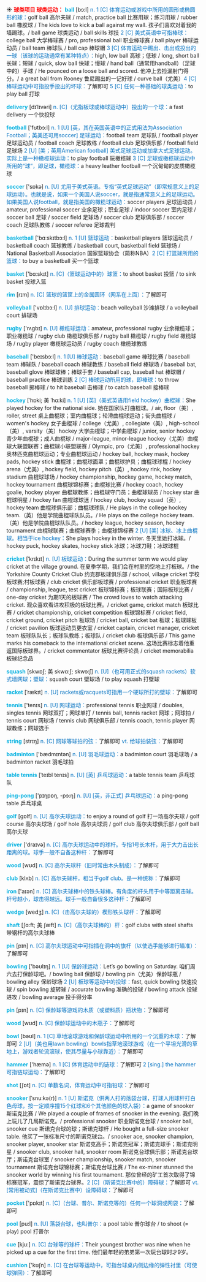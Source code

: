 ☀ <font color="red">**球类项目 球类运动：**</font>
<font color="sky blue">**ball**</font> [bɔ:l] 
<font color="#0070c0">n. 1 [C] 体育运动或游戏中所用的圆形或椭圆形的球：</font>golf ball 高尔夫球 / match, practice ball 比赛用球；练习用球 / rubber ball 橡胶球 / The kids love to kick a ball against my wall. 孩子们喜欢对着我的墙踢球。/ ball game 球类运动 / ball skills 球技 <font color="#0070c0">2 [C] 美式英语中可指棒球：</font>college ball 大学棒球赛 / pro, professional ball 职业棒球赛 / ball player 棒球运动员 / ball team 棒球队 / ball cap 棒球帽 <font color="#0070c0">3 [C] 体育运动中踢出、击出或投出的一球（该球的运动通常有某种特点）：</font>high, low ball 高球；低球 / long, short ball 长球；短球 / quick, slow ball 快球；慢球 / hand ball（通常用handball）（足球中的）手球 / He pounced on a loose ball and scored. 他冲上去捡漏射门得分。/ a great ball from Rooney 鲁尼踢出的一记好球 / curve ball（尤美）<font color="#0070c0">4 [C] 棒球运动中可指投手投出的坏球：</font>了解即可 <font color="#0070c0">5 [C] 任何一种基础的球类运动：</font>to play ball 打球
           
<font color="sky blue">**delivery**</font> [dɪˈlɪvəri]
<font color="#0070c0">n. [C]（尤指板球或棒球运动中）投出的一个球：</font>a fast delivery 一个快投球

<font color="sky blue">**football**</font> ['fʊtbɔ:l] 
<font color="#0070c0">n. 1 [U] [英，其在英国英语中的正式用法为Association Football；英美还可用soccer] 足球运动：</font>football team 足球队 / football player 足球运动员 / football coach 足球教练 / football club 足球俱乐部 / football field 足球场 <font color="#0070c0">2 [U] [美；英用American football] 美式足球运动或加拿大式足球运动。实际上是一种橄榄球运动：</font>to play football 玩橄榄球 <font color="#0070c0">3 [C] 足球或橄榄球运动中所用的“球”，即足球，橄榄球：</font>a heavy leather football 一个沉甸甸的皮质橄榄球

<font color="sky blue">**soccer**</font> ['sɒkə] 
<font color="#0070c0">n. [U] 尤用于美式英语。专指“英式足球运动”（即常规意义上的足球运动）。也就是说，如果一个美国人说soccer，就是指通常意义上的足球运动。如果美国人说football，就是指美国的橄榄球运动：</font>soccer players 足球运动员 / amateur, professional soccer 业余足球；职业足球 / indoor soccer 室内足球 / soccer ball 足球 / soccer field 足球场 / soccer club 足球俱乐部 / soccer coach 足球队教练 / soccer referee 足球裁判

<font color="sky blue">**basketball**</font> ['bɑːskɪtbɔ:l] 
<font color="#0070c0">n. 1 [U] 篮球运动：</font>basketball players 篮球运动员 / basketball coach 篮球教练 / basketball court, basketball field 篮球场 / National Basketball Association 国家篮球协会（简称NBA）<font color="#0070c0">2 [C] 打篮球所用的篮球：</font>to buy a basketball 买一个篮球

<font color="sky blue">**basket**</font> ['bɑːskɪt] 
<font color="#0070c0">n. [C]（篮球运动中的）球篮：</font>to shoot basket 投篮 / to sink basket 投球入篮

<font color="sky blue">**rim**</font> [rɪm]
<font color="#0070c0">n. [C] 篮球的篮筐上的金属圆环（网系在上面）：</font>了解即可

<font color="sky blue">**volleyball**</font> ['vɒlɪbɔ:l] 
<font color="#0070c0">n. [U] 排球运动：</font>beach volleyball 沙滩排球 / a volleyball court 排球场

<font color="sky blue">**rugby**</font> ['rʌɡbɪ] 
<font color="#0070c0">n. [U] 橄榄球运动：</font>amateur, professional rugby 业余橄榄球；职业橄榄球 / rugby club 橄榄球俱乐部 / rugby ball 橄榄球 / rugby field 橄榄球场 / rugby player 橄榄球运动员 / rugby coach 橄榄球教练

<font color="sky blue">**baseball**</font> ['beɪsbɔ:l] 
<font color="#0070c0">n. 1 [U] 棒球运动：</font>baseball game 棒球比赛 / baseball team 棒球队 / baseball coach 棒球教练 / baseball field 棒球场 / baseball bat, baseball glove 棒球球棒；棒球手套 / baseball cap, baseball hat 棒球帽 / baseball practice 棒球训练 <font color="#0070c0">2 [C] 棒球运动所用的球，即棒球：</font>to throw baseball 掷棒球 / to hit baseball 击棒球 / to catch baseball 接棒球
            
<font color="sky blue">**hockey**</font> [ˈhɒki; 美 ˈhɑ:ki]
<font color="#0070c0">n. 1 [U] [英]（美式英语用field hockey）曲棍球：</font>She played hockey for the national side. 她在国家队打曲棍球。/ air, floor（美）, roller, street 桌上曲棍球；室内曲棍球；轮滑曲棍球运动；街头曲棍球 / women's hockey 女子曲棍球 / college（尤美）, collegiate（美）, high-school（美）, varsity（美）hockey 大学曲棍球；中学曲棍球 / junior, senior hockey 青少年曲棍球；成人曲棍球 / major-league, minor-league hockey（尤美）曲棍球大联盟联赛；曲棍球小联盟联赛 / Olympic, pro（尤美）, professional hockey 奥林匹克曲棍球运动；专业曲棍球运动 / hockey ball, hockey mask, hockey pads, hockey stick 曲棍球；曲棍球面罩；曲棍球护具；曲棍球球棍 / hockey arena（尤美）, hockey field, hockey pitch（英）, hockey rink, hockey stadium 曲棍球球场 / hockey championship, hockey game, hockey match, hockey tournament 曲棍球锦标赛；曲棍球比赛 / hockey coach, hockey goalie, hockey player 曲棍球教练；曲棍球守门员；曲棍球球员 / hockey star 曲棍球明星 / hockey fan 曲棍球球迷 / hockey club, hockey squad（英）, hockey team 曲棍球俱乐部；曲棍球球队 / He plays in the college hockey team.（英）他是学院曲棍球队队员。/ He plays on the college hockey team.（美）他是学院曲棍球队队员。/ hockey league, hockey season, hockey tournament 曲棍球联赛；曲棍球赛季；曲棍球锦标赛 <font color="#0070c0">2 [U] [美] 冰球、冰上曲棍球。相当于ice hockey：</font>She plays hockey in the winter. 冬天里她打冰球。/ hockey puck, hockey skates, hockey stick 冰球；冰球刀鞋；冰球球棍

<font color="sky blue">**cricket**</font> [ˈkrɪkɪt]
<font color="#0070c0">n. [U] 板球运动：</font>During the summer term we would play cricket at the village ground. 在夏季学期，我们会在村里的空地上打板球。/ the Yorkshire County Cricket Club 约克郡板球俱乐部 / school, village cricket 学校板球赛;村板球赛 / club cricket 俱乐部板球赛 / professional cricket 职业板球赛 / championship, league, test cricket 板球锦标赛；板球联赛；国际板球比赛 / one-day cricket 为期1天的板球赛 / The crowd loves to watch attacking cricket. 观众喜欢看进攻积极的板球比赛。/ cricket game, cricket match 板球比赛 / cricket championship, cricket competition 板球锦标赛 / cricket field, cricket ground, cricket pitch 板球场 / cricket ball, cricket bat 板球；板球球板 / cricket pavilion 板球运动员更衣室 / cricket captain, cricket manager, cricket team 板球队队长；板球队教练；板球队 / cricket club 板球俱乐部 / This game marks his comeback to the international cricket scene. 这场比赛标志着他重返国际板球界。/ cricket commentator 板球比赛评论员 / cricket memorabilia 板球纪念品

<font color="sky blue">**squash**</font> [skwɒʃ; 美 skwɑ:ʃ; skwɔ:ʃ]
<font color="#0070c0">n. [U]（也可用正式的squash rackets）软式墙网球；壁球：</font>squash court 壁球场 / to play squash 打壁球
           
<font color="sky blue">**racket**</font> [ˈrækɪt]
<font color="#0070c0">n. [U] rackets或racquets可指用一个硬球所打的壁球：</font>了解即可
 
<font color="sky blue">**tennis**</font> ['tenɪs] 
<font color="#0070c0">n. [U] 网球运动：</font>professional tennis 职业网球 / doubles, singles tennis 网球双打；网球单打 / tennis ball, tennis racket 网球；网球拍 / tennis court 网球场 / tennis club 网球俱乐部 / tennis coach, tennis player 网球教练；网球选手

<font color="sky blue">**string**</font> [strɪŋ] 
<font color="#0070c0">n. [C] 网球等球拍的弦：</font>了解即可 <font color="#0070c0">vt. 给球拍装弦：</font>了解即可

<font color="sky blue">**badminton**</font> ['bædmɪntən] 
<font color="#0070c0">n. [U] 羽毛球运动：</font>a badminton court 羽毛球场 / a badminton racket 羽毛球拍

<font color="sky blue">**table tennis**</font> [ˈteɪbl tenɪs] 
<font color="#0070c0">n. [U] [英] 乒乓球运动：</font>a table tennis team 乒乓球队

<font color="sky blue">**ping-pong**</font> ['pɪŋpɒŋ, -pɔ:ŋ] 
<font color="#0070c0">n. [U] [英，非正式] 乒乓球运动：</font>a ping-pong table 乒乓球桌

<font color="sky blue">**golf**</font> [ɡɒlf] 
<font color="#0070c0">n. [U] 高尔夫球运动：</font>to enjoy a round of golf 打一场高尔夫球 / golf course 高尔夫球场 / golf hole 高尔夫球洞 / golf club 高尔夫球俱乐部 / golf ball 高尔夫球

<font color="sky blue">**driver**</font> ['draɪvə] 
<font color="#0070c0">n. [C] 高尔夫球运动中的球杆。专指1号长木杆，用于大力击出长距离的球。球手一般不自备这种杆：</font>了解即可

<font color="sky blue">**wood**</font> [wʊd] 
<font color="#0070c0">n. [C] 高尔夫球杆（旧时常由木头制成）：</font>了解即可

<font color="sky blue">**club**</font> [klʌb] 
<font color="#0070c0">n. [C] 高尔夫球杆，相当于golf club。是一种统称：</font>了解即可

<font color="sky blue">**iron**</font> ['aɪən] 
<font color="#0070c0">n. [C] 高尔夫球棒中的铁头球棒。有角度的杆头用于中等距离击球。杆号越小，球击得越远。球手一般自备很多这种杆：</font>了解即可
           
<font color="sky blue">**wedge**</font> [wedʒ]
<font color="#0070c0">n. [C]（击高尔夫球的）楔形铁头球杆：</font>了解即可
           
<font color="sky blue">**shaft**</font> [ʃɑ:ft; 美 ʃæft]
<font color="#0070c0">n. [C]（高尔夫球棒的）杆：</font>golf clubs with steel shafts 带钢杆的高尔夫球棒

<font color="sky blue">**pin**</font> [pɪn] 
<font color="#0070c0">n. [C] 高尔夫球运动中可指插在洞中的旗杆（以使选手能够进行瞄准）：</font>了解即可

<font color="sky blue">**bowling**</font> ['bəʊlɪŋ] 
<font color="#0070c0">n. 1 [U] 保龄球运动：</font>Let’s go bowling on Saturday. 咱们周六去打保龄球吧。/ bowling ball 保龄球 / bowling pin（尤美）保龄球瓶 / bowling alley 保龄球场 <font color="#0070c0">2 [U] 板球等运动中的投球：</font>fast, quick bowling 快速投球 / spin bowling 旋转球 / accurate bowling 准确的投球 / bowling attack 投球进攻 / bowling average 投手得分率

<font color="sky blue">**pin**</font> [pɪn] 
<font color="#0070c0">n. [C] 保龄球等游戏的木质（或塑料质）瓶状物：</font>了解即可

<font color="sky blue">**wood**</font> [wʊd] 
<font color="#0070c0">n. [C] 保龄球运动中的木瓶子：</font>了解即可

<font color="sky blue">**bowl**</font> [bəʊl] 
<font color="#0070c0">n. 1 [C] 草地滚球游戏和保龄球运动中所用的一个沉重的木球：</font>了解即可 <font color="#0070c0">2 [U]（美也用lawn bowling）bowls指草地滚球游戏（在一个平坦光滑的草地上，游戏者轮流滚球，使其尽量与小球靠近）：</font>了解即可

<font color="sky blue">**hammer**</font> ['hæmə] 
<font color="#0070c0">n. 1 [C] 体育运动中的链球：</font>了解即可 <font color="#0070c0">2 [sing.] the hammer 可指链球运动：</font>了解即可

<font color="sky blue">**shot**</font> [ʃɒt] 
<font color="#0070c0">n. [C] 单数名词，体育运动中可指铅球：</font>了解即可
           
<font color="sky blue">**snooker**</font> [ˈsnu:kə(r)]
<font color="#0070c0">n. 1 [U] 斯诺克（供两人打的落袋台球，打球人用球杆打白色母球，按一定顺序撞15个红球和6个其他颜色的球入袋）：</font>a game of snooker 斯诺克比赛 / We played a couple of frames of snooker in the evening. 我们晚上玩儿了几局斯诺克。/ professional snooker 职业斯诺克台球 / snooker ball, snooker cue 斯诺克台球的球；斯诺克球杆 / He bought a full-size snooker table. 他买了一张标准尺寸的斯诺克球台。/ snooker ace, snooker champion, snooker player, snooker star 斯诺克高手；斯诺克冠军；斯诺克球手；斯诺克明星 / snooker club, snooker hall, snooker room 斯诺克台球俱乐部；斯诺克台球厅；斯诺克台球室 / snooker championship, snooker match, snooker tournament 斯诺克台球锦标赛；斯诺克台球比赛 / The ex-miner stunned the snooker world by winning his first tournament. 那位曾经的矿工首次取得了锦标赛冠军，震惊了斯诺克台球界。<font color="#0070c0">2 [C]（斯诺克比赛中的）障碍球：</font>了解即可 <font color="#0070c0">vt. [常用被动式]（在斯诺克比赛中）设障碍球：</font>了解即可

<font color="sky blue">**pocket**</font> ['pɒkɪt] 
<font color="#0070c0">n. [C]（台球、普尔、斯诺克等的）任何一个球洞或网袋：</font>了解即可

<font color="sky blue">**pool**</font> [pu:l] 
<font color="#0070c0">n. [U] 落袋台球，也叫普尔：</font>a pool table 普尔球台 / to shoot (= play) pool 打普尔
           
<font color="sky blue">**cue**</font> [kju:]
<font color="#0070c0">n. [C] 台球等的球杆：</font>Their youngest brother was nine when he picked up a cue for the first time. 他们最年轻的弟弟第一次玩台球时才9岁。

<font color="sky blue">**cushion**</font> ['kʊʃn] 
<font color="#0070c0">n. [C] 在台球等运动中，可指台球桌内侧边缘的弹性衬里（可使球弹回）：</font>了解即可

